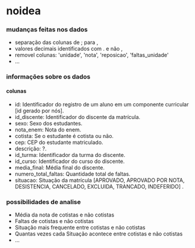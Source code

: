 # noidea


### mudanças feitas nos dados

- separação das colunas de ; para ,
- valores decimais identificados com . e não ,
- removel colunas: 'unidade', 'nota', 'reposicao', 'faltas_unidade'
- ...

### informações sobre os dados

#### colunas

- id: Identificador do registro de um aluno em um componente curricular [id gerado por nós].
- id_discente: Identificador do discente da matrícula.
- sexo: Sexo dos estudantes.
- nota_enem: Nota do enem.
- cotista: Se o estudante é cotista ou não.
- cep: CEP do estudante matriculado.
- descrição: ?.
- id_turma: Identificador da turma do discente.
- id_curso: Identificador do curso do discente.
- media_final: Média final do discente.
- numero_total_faltas: Quantidade total de faltas.
- situacao: Situação da matrícula [APROVADO, APROVADO POR NOTA, DESISTENCIA, CANCELADO, EXCLUIDA, TRANCADO, INDEFERIDO] .


### possibilidades de analise

- Média da nota de cotistas e não cotistas
- Faltas de cotistas e não cotistas
- Situação mais frequente entre cotistas e não cotistas
- Quantas vezes cada Situação acontece entre cotistas e não cotistas
- ...